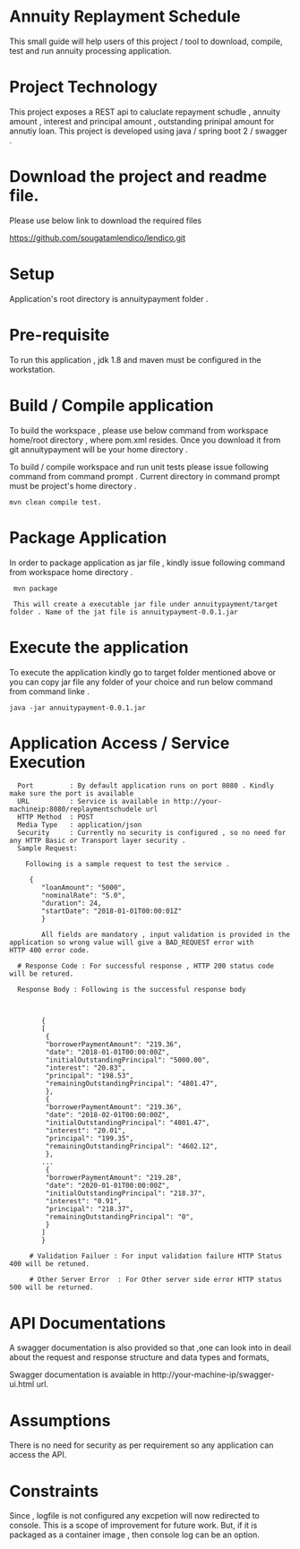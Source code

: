  # Annuity Replayment Schedule

This small guide will help users of this project / tool to download, compile, test and run annuity processing application.

# Project Technology 
This project exposes a REST api to caluclate repayment schudle , annuity amount , interest and principal amount , outstanding prinipal amount for annutiy loan. This project is developed using java / spring boot 2 / swagger .

# Download the project and readme file.
Please use below link to download the required files 

https://github.com/sougatamlendico/lendico.git 

# Setup 

Application's root directory  is annuitypayment folder . 

# Pre-requisite 
To run this application , jdk 1.8 and maven must be configured in the workstation.

# Build / Compile application 

To build the workspace , please use below command from workspace home/root directory , where pom.xml resides.  Once you download it from git annuitypayment will be your home directory . 

To build / compile workspace and run unit tests please issue following command from command prompt . Current directory in command prompt must be project's home directory .

    mvn clean compile test.

# Package Application 
In order to package application as jar file , kindly issue following command from workspace home directory .

     mvn package 

     This will create a executable jar file under annuitypayment/target folder . Name of the jat file is annuitypayment-0.0.1.jar

# Execute the application 

To execute the application kindly go to target folder mentioned above or you can copy jar file any folder of your choice and run below command from command linke . 

    java -jar annuitypayment-0.0.1.jar

# Application Access / Service Execution

      Port         : By default application runs on port 8080 . Kindly make sure the port is available
      URL          : Service is available in http://your-machineip:8080/replaymentschudele url 
      HTTP Method  : POST
      Media Type   : application/json
      Security     : Currently no security is configured , so no need for any HTTP Basic or Transport layer security .  
      Sample Request: 

        Following is a sample request to test the service . 

         {
            "loanAmount": "5000",
            "nominalRate": "5.0",
            "duration": 24,
            "startDate": "2018-01-01T00:00:01Z"
            }

            All fields are mandatory , input validation is provided in the application so wrong value will give a BAD_REQUEST error with             HTTP 400 error code.
   
      # Response Code : For successful response , HTTP 200 status code will be retured.
      
      Response Body : Following is the successful response body 
     
     
     
            {
            [
             {
             "borrowerPaymentAmount": "219.36",
             "date": "2018-01-01T00:00:00Z",
             "initialOutstandingPrincipal": "5000.00",
             "interest": "20.83",
             "principal": "198.53",
             "remainingOutstandingPrincipal": "4801.47",
             },
             {
             "borrowerPaymentAmount": "219.36",
             "date": "2018-02-01T00:00:00Z",
             "initialOutstandingPrincipal": "4801.47",
             "interest": "20.01",
             "principal": "199.35",
             "remainingOutstandingPrincipal": "4602.12",
             },
            ...
             {
             "borrowerPaymentAmount": "219.28",
             "date": "2020-01-01T00:00:00Z",
             "initialOutstandingPrincipal": "218.37",
             "interest": "0.91",
             "principal": "218.37",
             "remainingOutstandingPrincipal": "0",
             }
            ]
            }
         
         # Validation Failuer : For input validation failure HTTP Status 400 will be retuned. 
            
         # Other Server Error  : For Other server side error HTTP status 500 will be returned.
 
 
  # API Documentations
  A swagger documentation is also provided so that ,one can look into in deail about the request and response structure and data types  and formats,

Swagger documentation is avaiable in http://your-machine-ip/swagger-ui.html url.
  

# Assumptions 
There is no need for security as per requirement so any application can access the API.

# Constraints 
Since , logfile is not configured any excpetion will now redirected to console. This is a scope of improvement for future work. But, if it is packaged as a container image , then console log can be an option.
